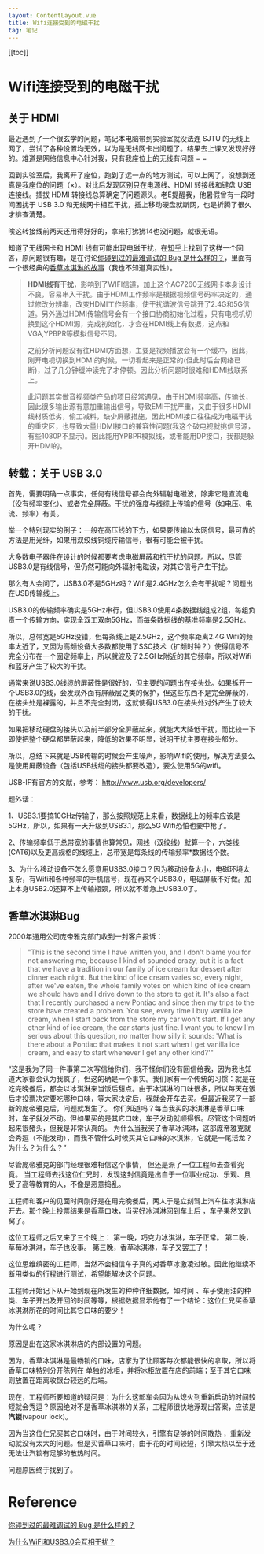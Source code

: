 ```yaml
---
layout: ContentLayout.vue
title: Wifi连接受到的电磁干扰
tag: 笔记
---
```


[[toc]]

# Wifi连接受到的电磁干扰

## 关于 HDMI

最近遇到了一个很玄学的问题，笔记本电脑带到实验室就没法连 SJTU 的无线上网了，尝试了各种设置均无效，以为是无线网卡出问题了。结果去上课又发现好好的。难道是网络信息中心针对我，只有我座位上的无线有问题 = = 

回到实验室后，我离开了座位，跑到了远一点的地方测试，可以上网了，没想到还真是我座位的问题（×）。对比后发现区别只在电源线、HDMI 转接线和键盘 USB 连接线。插拔 HDMI 转接线总算确定了问题源头。老E提醒我，他暑假曾有一段时间困扰于 USB 3.0 和无线网卡相互干扰，插上移动硬盘就断网，也是折腾了很久才排查清楚。

唉这转接线前两天还用得好好的，拿来打狒狒14也没问题，就很无语。

知道了无线网卡和 HDMI 线有可能出现电磁干扰，在[知乎](https://www.zhihu.com/question/34787444/answer/60590570)上找到了这样一个回答，原问题很有趣，是在讨论[你碰到过的最难调试的 Bug 是什么样的？](https://www.zhihu.com/question/34787444/answer/60590570)，里面有一个很经典的[香草冰淇淋的故事](#香草冰淇淋Bug)（我也不知道真实性）。

> **HDMI线有干扰**，影响到了WIFI信道，加上这个AC7260无线网卡本身设计不良，容易串入干扰。由于HDMI工作频率是根据视频信号码率决定的，通过修改分辨率，改变HDMI工作频率，使干扰谐波信号跳开了2.4G和5G信道。另外通过HDMI传输信号会有一个接口协商初始化过程，只有电视机切换到这个HDMI源，完成初始化，才会在HDMI线上有数据，这点和VGA,YPBPR等模拟信号不同。
>
> 之前分析问题没有往HDMI方面想，主要是视频播放会有一个缓冲，因此，刚开电视切换到HDMI的时候，一切看起来是正常的(但此时后台网络已断)，过了几分钟缓冲读完了才停顿。因此分析问题时很难和HDMI线联系上。
>
> 此问题其实做音视频类产品的项目经常遇见，由于HDMI频率高，传输长，因此很多输出源有意加重输出信号，导致EMI干扰严重，又由于很多HDMI线材质低劣，偷工减料，缺少屏蔽措施，因此HDMI接口往往成为电磁干扰的重灾区，也导致大量HDMI接口的兼容性问题(我这个破电视就挑信号源，有些1080P不显示)。因此能用YPBPR模拟线，或者能用DP接口，我都是躲开HDMI的。

## 转载：关于 USB 3.0

首先，需要明确一点事实，任何有线信号都会向外辐射电磁波，除非它是直流电（没有频率变化）、或者完全屏蔽。干扰的强度与线缆上传输的信号（如电压、电流、频率）有关。

举一个特别现实的例子：一般在高压线的下方，如果要传输以太网信号，最可靠的方法是用光纤，如果用双绞线铜缆传输信号，很有可能会被干扰。

大多数电子器件在设计的时候都要考虑电磁屏蔽和抗干扰的问题。所以，尽管USB3.0是有线信号，但仍然可能向外辐射电磁波，对其它信号产生干扰。

那么有人会问了，USB3.0不是5GHz吗？Wifi是2.4GHz怎么会有干扰呢？问题出在USB传输线上。

USB3.0的传输频率确实是5GHz串行，但USB3.0使用4条数据线组成2组，每组负责一个传输方向，实现全双工双向5GHz，而每条数据线的基准频率是2.5GHz。

所以，总带宽是5GHz没错，但每条线上是2.5GHz，这个频率距离2.4G Wifi的频率太近了，又因为高频设备大多数都使用了SSC技术（扩频时钟？）使得信号不完全分布在一个固定频率上，所以就波及了2.5GHz附近的其它频率，所以对Wifi和蓝牙产生了较大的干扰。

通常来说USB3.0线缆的屏蔽性是很好的，但主要的问题出在接头处。如果拆开一个USB3.0的线，会发现外面有屏蔽层之类的保护，但这些东西不是完全屏蔽的，在接头处是裸露的，并且不完全封闭，这就使得USB3.0在接头处对外产生了较大的干扰。

如果把移动硬盘的接头以及前半部分全屏蔽起来，就能大大降低干扰，而比较一下即使把整个硬盘都屏蔽起来，降低的效果不明显，说明干扰主要在接头部分。

所以，总结下来就是USB传输的时候会产生噪声，影响Wifi的使用，解决方法要么是使用屏蔽设备（包括USB线缆的接头都要改造），要么使用5G的wifi。

USB-IF有官方的文献，参考： http://www.usb.org/developers/

题外话：

1、USB3.1要搞10GHz传输了，那么按照规范上来看，数据线上的频率应该是5GHz，所以，如果有一天升级到USB3.1，那么5G Wifi恐怕也要中枪了。

2、传输频率低于总带宽的事情也算常见，网线（双绞线）就算一个，六类线(CAT6)以及更高规格的线缆上，总带宽是每条线的传输频率*数据线个数。

3、为什么移动设备不怎么愿意用USB3.0接口？因为移动设备太小，电磁环境太复杂，有Wifi和各种频率的手机信号，现在再来个USB3.0，电磁屏蔽不好做。加上本身USB2.0还算不上传输瓶颈，所以就不着急上USB3.0了。

## 香草冰淇淋Bug

2000年通用公司庞帝雅克部门收到一封客户投诉：

> "This is the second time I have written you, and I don't blame you for not answering me, because I kind of sounded crazy, but it is a fact that we have a tradition in our family of ice cream for dessert after dinner each night. But the kind of ice cream varies so, every night, after we've eaten, the whole family votes on which kind of ice cream we should have and I drive down to the store to get it. It's also a fact that I recently purchased a new Pontiac and since then my trips to the store have created a problem. You see, every time I buy vanilla ice cream, when I start back from the store my car won't start. If I get any other kind of ice cream, the car starts just fine. I want you to know I'm serious about this question, no matter how silly it sounds: 'What is there about a Pontiac that makes it not start when I get vanilla ice cream, and easy to start whenever I get any other kind?'"

“这是我为了同一件事第二次写信给你们，我不怪你们没有回信给我，因为我也知道大家都会认为我疯了，但这的确是一个事实。我们家有一个传统的习惯：就是在吃完晚餐后，都会以冰淇淋来当饭后甜点。由于冰淇淋的口味很多，所以每天在饭后才投票决定要吃哪种口味，等大家决定后，我就会开车去买。但最近我买了一部新的庞帝雅克后，问题就发生了。
你们知道吗？每当我买的冰淇淋是香草口味时，车子就发不动。但如果买的是其它口味，车子发动就顺得很。尽管这个问题听起来很猪头，但我是非常认真的。
为什么当我买了香草冰淇淋，这部庞帝雅克就会秀逗（不能发动），而我不管什么时候买其它口味的冰淇淋，它就是一尾活龙？为什么？为什么？”

尽管庞帝雅克的部门经理很难相信这个事情， 但还是派了一位工程师去查看究竟。
当工程师去找这位仁兄时，发现这封信竟是出自于一位事业成功、乐观、且受了高等教育的人，不像是恶意捣乱。

工程师和客户的见面时间刚好是在用完晚餐后，两人于是立刻驾上汽车往冰淇淋店开去。那个晚上投票结果是香草口味，当买好冰淇淋回到车上后 ，车子果然又趴窝了。

这位工程师之后又来了三个晚上：
第一晚，巧克力冰淇淋，车子正常。
第二晚，草莓冰淇淋，车子也没事。
第三晚，香草冰淇淋，车子又罢工了！

这位思维缜密的工程师，当然不会相信车子真的对香草冰激凌过敏。因此他继续不断用类似的行程进行测试，希望能解决这个问题。

工程师开始记下从开始到现在所发生的种种详细数据，如时间 、车子使用油的种类、车子开出及开回的时间等等，根据数据显示他有了一个结论：这位仁兄买香草冰淇淋所花的时间比其它口味的要少！

为什么呢？

原因是出在这家冰淇淋店的内部设置的问题。

因为，香草冰淇淋是最畅销的口味，店家为了让顾客每次都能很快的拿取，所以将香草口味特别分开陈列在 单独的冰柜，并将冰柜放置在店的前端；至于其它口味则放置在距离收银台较远的后端。

现在，工程师所要知道的疑问是：为什么这部车会因为从熄火到重新启动的时间较短就会秀逗？原因绝对不是香草冰淇淋的关系，工程师很快地浮现出答案，应该是**汽锁**(vapour lock)。

因为当这位仁兄买其它口味时，由于时间较久，引擎有足够的时间散热 ，重新发动就没有太大的问题。但是买香草口味时，由于花的时间较短，引擎太热以至于还无法让汽锁有足够的散热时间。

问题原因终于找到了。


# Reference
[你碰到过的最难调试的 Bug 是什么样的？](https://www.zhihu.com/question/34787444/answer/60590570)

[为什么WiFi和USB3.0会互相干扰？](https://blog.csdn.net/chrovery/article/details/47720731)
 
 <Comment lang="zh-CN"/> 
 
